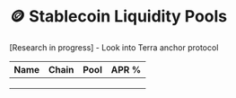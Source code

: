 # 🪙 Stablecoin Liquidity Pools

\[Research in progress] - Look into Terra anchor protocol

| Name | Chain | Pool | APR % |
| ---- | ----- | ---- | ----- |
|      |       |      |       |
|      |       |      |       |
|      |       |      |       |
